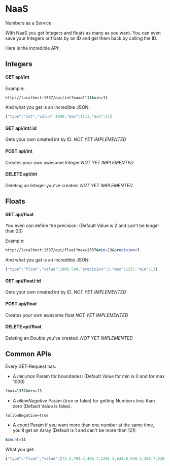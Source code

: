 # NaaS
Numbers as a Service

With NaaS you get Integers and floats as many as you want.
You can even save your Integers or floats by an ID and get them back
by calling the ID.

Here is the incredible API:

## Integers

#### GET api/int

Example:
```bash
http://localhost:1337/api/int?max=1111&min=11
```

And what you get is an incredible JSON:

```javascript
{"type":"int","value":1090,"max":1111,"min":11}
```
#### GET api/int/:id
Gets your own created int by ID.
*NOT YET IMPLEMENTED*

#### POST api/int
Creates your own awesome Integer
*NOT YET IMPLEMENTED*

#### DELETE api/int
Deleting an Integer you've created.
*NOT YET IMPLEMENTED*

## Floats

#### GET api/float
You even can define the precision:
(Default Value is 2 and can't be longer than 20)

Example:
```bash
http://localhost:1337/api/float?max=1337&min=13&precision=3
```
And what you get is an incredible JSON:

```javascript
{"type":"float","value":1006.598,"precision":3,"max":1337,"min":13}
```

#### GET api/float/:id
Gets your own created int by ID.
*NOT YET IMPLEMENTED*

#### POST api/float
Creates your own awesome float
*NOT YET IMPLEMENTED*

#### DELETE api/float
Deleting an Double you've created.
*NOT YET IMPLEMENTED*

##  Common APIs

Every GET-Request has:
- A *min*,*max* Param for boundaries: (Default Value for min is 0 and for max 1000)
```bash
?max=1337&min=13
```
- A *allowNegative* Param (true or false) for getting Numbers less than zero (Default Value is false).
```bash
?allowNegative=true
```
- A *count* Param if you want more than one number at the same time, you'll get an Array (Default is 1 and can't be more than 121)
```bash
&count=11
```
What you get:
```javascript
{"type":"float","value":[74.2,794.3,406.7,1201.2,644.8,540.3,288.7,830.1,903.8,784.9,729.1],"precision":1,"max":1337,"min":13}
```
